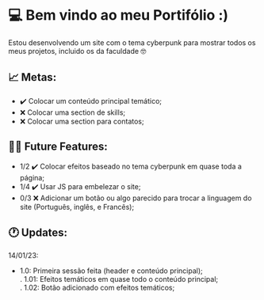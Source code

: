 # 💻 Bem vindo ao meu Portifólio :)
Estou desenvolvendo um site com o tema cyberpunk para mostrar todos os meus projetos, incluido os da faculdade 🤓

## 📈  Metas:

- ✔️ Colocar um conteúdo principal temático;
- ❌ Colocar uma section de skills;
- ❌ Colocar uma section para contatos;


## 👩‍💻 Future Features:

- 1/2 ✔️ Colocar efeitos baseado no tema cyberpunk em quase toda a página;
- 1/4 ✔️ Usar JS para embelezar o site;
- 0/3 ❌ Adicionar um botão ou algo parecido para trocar a linguagem do site (Português, inglês, e Francês);

## 🕐 Updates:

14/01/23: <br>

- 1.0: Primeira sessão feita (header e conteúdo principal);<br>
    . 1.01: Efeitos temáticos em quase todo o conteúdo principal;<br>
    . 1.02: Botão adicionado com efeitos temáticos;

  
  



